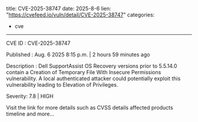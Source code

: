  
title: CVE-2025-38747
date: 2025-8-6
lien: "https://cvefeed.io/vuln/detail/CVE-2025-38747"
categories:
  - cve
---

CVE ID : CVE-2025-38747

Published :  Aug. 6
2025
8:15 p.m. | 2 hours
59 minutes ago

Description : Dell SupportAssist OS Recovery
versions prior to 5.5.14.0
contain a Creation of Temporary File With Insecure Permissions vulnerability. A local authenticated attacker could potentially exploit this vulnerability
leading to Elevation of Privileges.

Severity: 7.8 | HIGH

Visit the link for more details
such as CVSS details
affected products
timeline
and more...
